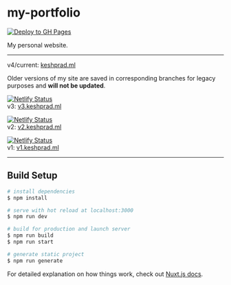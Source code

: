 # my-portfolio

[![Deploy to GH Pages](https://github.com/keshprad/my-portfolio/actions/workflows/deploy.yml/badge.svg)](https://github.com/keshprad/my-portfolio/actions/workflows/deploy.yml)

My personal website.

---

v4/current: [keshprad.ml](https://keshprad.ml/)

Older versions of my site are saved in corresponding branches for legacy purposes and **will not be updated**.

[![Netlify Status](https://api.netlify.com/api/v1/badges/62cce791-230f-4dc3-addf-9d003df72bc2/deploy-status)](https://app.netlify.com/sites/v3-keshprad/deploys)  
v3: [v3.keshprad.ml](https://v3.keshprad.ml/)

[![Netlify Status](https://api.netlify.com/api/v1/badges/9e2b6ce8-0d29-42fc-b9d2-58058f3a4012/deploy-status)](https://app.netlify.com/sites/v2-keshprad/deploys)  
v2: [v2.keshprad.ml](https://v2.keshprad.ml/)

[![Netlify Status](https://api.netlify.com/api/v1/badges/ff73737a-1439-4d11-bd59-9c1885cd48a5/deploy-status)](https://app.netlify.com/sites/v1-keshprad/deploys)  
v1: [v1.keshprad.ml](https://v1.keshprad.ml/)

---

## Build Setup

```bash
# install dependencies
$ npm install

# serve with hot reload at localhost:3000
$ npm run dev

# build for production and launch server
$ npm run build
$ npm run start

# generate static project
$ npm run generate
```

For detailed explanation on how things work, check out [Nuxt.js docs](https://nuxtjs.org).
